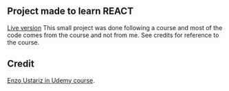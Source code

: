 ## Project made to learn REACT
[Live version](https://laurepiechaczyk.github.io/react-blog/)
This small project was done following a course and most of the code comes from the course and not from me. See credits for reference to the course.

## Credit
[Enzo Ustariz in Udemy course](https://www.udemy.com/course/react-formation-complete/).